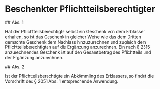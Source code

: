 # Beschenkter Pflichtteilsberechtigter



\#\# Abs. 1

 Hat der Pflichtteilsberechtigte selbst ein Geschenk von dem Erblasser erhalten, so ist das Geschenk in gleicher Weise wie das dem Dritten gemachte Geschenk dem Nachlass hinzuzurechnen und zugleich dem Pflichtteilsberechtigten auf die Ergänzung anzurechnen. Ein nach § 2315 anzurechnendes Geschenk ist auf den Gesamtbetrag des Pflichtteils und der Ergänzung anzurechnen.

\#\# Abs. 2

 Ist der Pflichtteilsberechtigte ein Abkömmling des Erblassers, so findet die Vorschrift des § 2051 Abs. 1 entsprechende Anwendung. 

